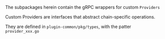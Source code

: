 The subpackages herein contain the gRPC wrappers for custom `Providers`

Custom Providers are interfaces that abstract chain-specific operations.

They are defined in `plugin-common/pkg/types`, with the patter `provider_xxx.go`
